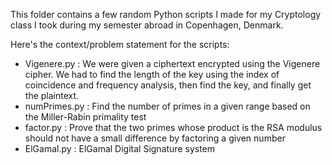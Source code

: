 This folder contains a few random Python scripts I made for my Cryptology class I took during my semester abroad in Copenhagen, Denmark. 

Here's the context/problem statement for the scripts:
- Vigenere.py : We were given a ciphertext encrypted using the Vigenere cipher. We had to find the length of the key using the index of coincidence and frequency analysis, then find the key, and finally get the plaintext.
- numPrimes.py : Find the number of primes in a given range based on the Miller-Rabin primality test
- factor.py : Prove that the two primes whose product is the RSA modulus should not have a small difference by factoring a given number
- ElGamal.py : ElGamal Digital Signature system
